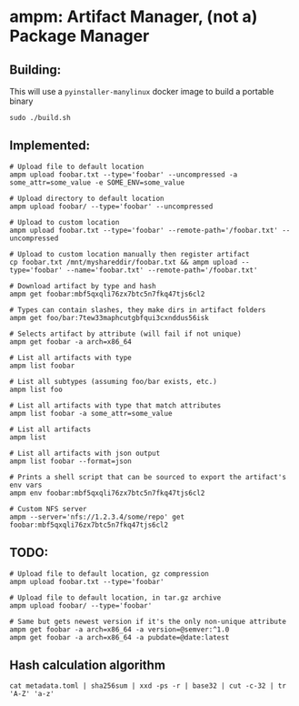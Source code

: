 # ampm: Artifact Manager, (not a) Package Manager

## Building:

This will use a `pyinstaller-manylinux` docker image to build a portable binary

```shell
sudo ./build.sh
```

## Implemented:

```shell
# Upload file to default location
ampm upload foobar.txt --type='foobar' --uncompressed -a some_attr=some_value -e SOME_ENV=some_value

# Upload directory to default location
ampm upload foobar/ --type='foobar' --uncompressed

# Upload to custom location
ampm upload foobar.txt --type='foobar' --remote-path='/foobar.txt' --uncompressed

# Upload to custom location manually then register artifact
cp foobar.txt /mnt/myshareddir/foobar.txt && ampm upload --type='foobar' --name='foobar.txt' --remote-path='/foobar.txt'

# Download artifact by type and hash
ampm get foobar:mbf5qxqli76zx7btc5n7fkq47tjs6cl2

# Types can contain slashes, they make dirs in artifact folders
ampm get foo/bar:7tew33maphcutgbfqui3cxnddus56isk

# Selects artifact by attribute (will fail if not unique)
ampm get foobar -a arch=x86_64

# List all artifacts with type
ampm list foobar

# List all subtypes (assuming foo/bar exists, etc.)
ampm list foo

# List all artifacts with type that match attributes
ampm list foobar -a some_attr=some_value

# List all artifacts
ampm list

# List all artifacts with json output
ampm list foobar --format=json

# Prints a shell script that can be sourced to export the artifact's env vars
ampm env foobar:mbf5qxqli76zx7btc5n7fkq47tjs6cl2

# Custom NFS server
ampm --server='nfs://1.2.3.4/some/repo' get foobar:mbf5qxqli76zx7btc5n7fkq47tjs6cl2
```

## TODO:

```shell
# Upload file to default location, gz compression
ampm upload foobar.txt --type='foobar'

# Upload file to default location, in tar.gz archive
ampm upload foobar/ --type='foobar'

# Same but gets newest version if it's the only non-unique attribute
ampm get foobar -a arch=x86_64 -a version=@semver:^1.0
ampm get foobar -a arch=x86_64 -a pubdate=@date:latest
```

## Hash calculation algorithm

`cat metadata.toml | sha256sum | xxd -ps -r | base32 | cut -c-32 | tr 'A-Z' 'a-z'`